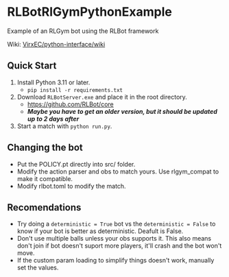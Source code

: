 # RLBotRlGymPythonExample

Example of an RLGym bot using the RLBot framework

Wiki: [VirxEC/python-interface/wiki](https://github.com/VirxEC/python-interface/wiki)

## Quick Start

1. Install Python 3.11 or later.
   - `pip install -r requirements.txt`
1. Download `RLBotServer.exe` and place it in the root directory.
   - <https://github.com/RLBot/core>
   - **_Maybe you have to get an older version, but it should be updated up to 2 days after_**
1. Start a match with `python run.py`.



## Changing the bot

- Put the POLICY.pt directly into src/ folder.
- Modify the action parser and obs to match yours. Use rlgym_compat to make it compatible.
- Modify rlbot.toml to modify the match.

## Recomendations

- Try doing a `deterministic = True` bot vs the `deterministic = False` to know if your bot is better as deterministic. Deafult is False.
- Don't use multiple balls unless your obs supports it. This also means don't join if bot doesn't suport more players, it'll crash and the bot won't move.
- If the custom param loading to simplify things doesn't work, manually set the values.